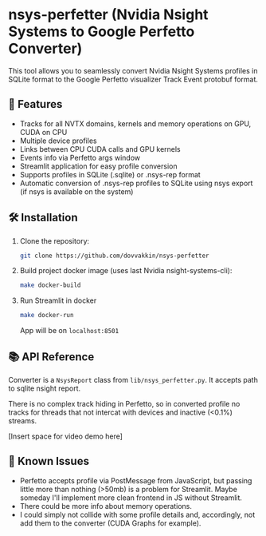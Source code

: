 # nsys-perfetter (Nvidia Nsight Systems to Google Perfetto Converter)

This tool allows you to seamlessly convert Nvidia Nsight Systems profiles in SQLite format to the Google Perfetto visualizer Track Event protobuf format.

## 🌟 Features

- Tracks for all NVTX domains, kernels and memory operations on GPU, CUDA on CPU
- Multiple device profiles
- Links between CPU CUDA calls and GPU kernels
- Events info via Perfetto args window
- Streamlit application for easy profile conversion
- Supports profiles in SQLite (.sqlite) or .nsys-rep format
- Automatic conversion of .nsys-rep profiles to SQLite using nsys export (if nsys is available on the system)

## 🛠️ Installation

1. Clone the repository:
   ```bash
   git clone https://github.com/dovvakkin/nsys-perfetter
   ```

2. Build project docker image (uses last Nvidia nsight-systems-cli):
   ``` bash
   make docker-build
   ```

3. Run Streamlit in docker
   ```bash
   make docker-run
   ```

   App will be on `localhost:8501`

## 📚 API Reference
Converter is a `NsysReport` class from `lib/nsys_perfetter.py`. It accepts path to sqlite nsight report.

There is no complex track hiding in Perfetto, so in converted profile no tracks for threads that not intercat with devices and inactive (<0.1%) streams.

[Insert space for video demo here]

## 🐛 Known Issues
- Perfetto accepts profile via PostMessage from JavaScript, but passing little more than nothing (>50mb) is a problem for Streamlit. Maybe someday I'll implement more clean frontend in JS without Streamlit.
- There could be more info about memory operations.
- I could simply not collide with some profile details and, accordingly, not add them to the converter (CUDA Graphs for example).


